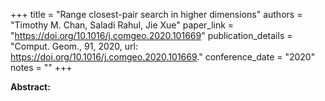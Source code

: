 +++
title = "Range closest-pair search in higher dimensions"
authors = "Timothy M. Chan, Saladi Rahul, Jie Xue"
paper_link = "https://doi.org/10.1016/j.comgeo.2020.101669"
publication_details = "Comput. Geom., 91, 2020, url: <a href='https://doi.org/10.1016/j.comgeo.2020.101669' target='_blank'>https://doi.org/10.1016/j.comgeo.2020.101669</a>."
conference_date = "2020"
notes = ""
+++

<b>Abstract:</b>
